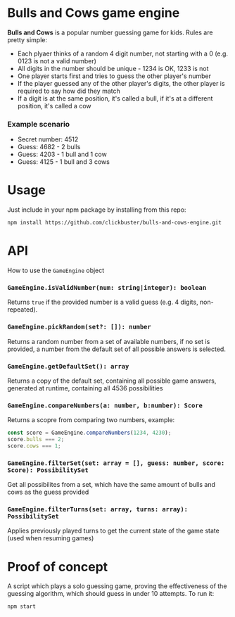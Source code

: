 # Bulls and Cows game engine
**Bulls and Cows** is a popular number guessing game for kids. Rules are pretty simple:

* Each plyaer thinks of a random 4 digit number, not starting with a 0 (e.g. 0123 is not a valid number)
* All digits in the number should be unique - 1234 is OK, 1233 is not
* One player starts first and tries to guess the other player's number
* If the player guessed any of the other player's digits, the other player is required to say how did they match
* If a digit is at the same position, it's called a bull, if it's at a different position, it's called a cow

### Example scenario

* Secret number: 4512
* Guess: 4682 - 2 bulls
* Guess: 4203 - 1 bull and 1 cow
* Guess: 4125 - 1 bull and 3 cows

# Usage
Just include in your npm package by installing from this repo:

```sh
npm install https://github.com/clickbuster/bulls-and-cows-engine.git
```

# API
How to use the `GameEngine` object

### `GameEngine.isValidNumber(num: string|integer): boolean`
Returns `true` if the provided number is a valid guess (e.g. 4 digits, non-repeated).

### `GameEngine.pickRandom(set?: []): number`
Returns a random number from a set of available numbers, if no set is provided, a number from the default set of all possible answers is selected.

### `GameEngine.getDefaultSet(): array`
Returns a copy of the default set, containing all possible game answers, generated at runtime, containing all 4536 possibilities

### `GameEngine.compareNumbers(a: number, b:number): Score`
Returns a scopre from comparing two numbers, example:

```javascript
const score = GameEngine.compareNumbers(1234, 4230);
score.bulls === 2;
score.cows === 1;
```

### `GameEngine.filterSet(set: array = [], guess: number, score: Score): PossibilitySet`
Get all possibilites from a set, which have the same amount of bulls and cows as the guess provided

### `GameEngine.filterTurns(set: array, turns: array): PossibilitySet`
Applies previously played turns to get the current state of the game state (used when resuming games)

# Proof of concept
A script which plays a solo guessing game, proving the effectiveness of the guessing algorithm, which should guess in under 10 attempts. To run it:

```sh
npm start
```